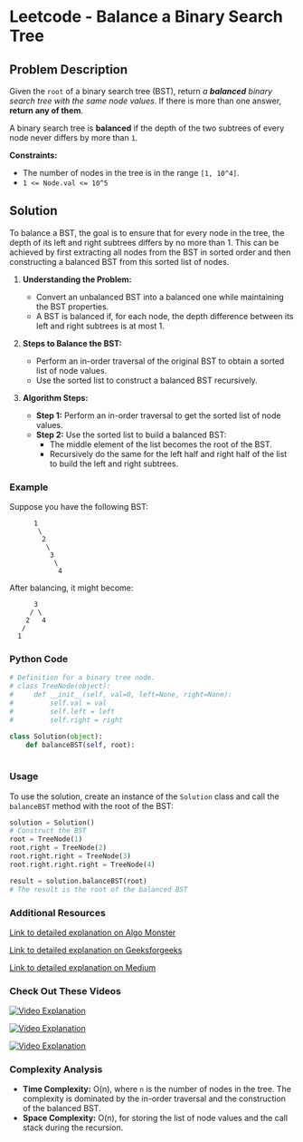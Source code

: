 # Leetcode - Balance a Binary Search Tree

## Problem Description

Given the `root` of a binary search tree (BST), return *a **balanced** binary search tree with the same node values*. If there is more than one answer, **return any of them**.

A binary search tree is **balanced** if the depth of the two subtrees of every node never differs by more than `1`.

**Constraints:**
- The number of nodes in the tree is in the range `[1, 10^4]`.
- `1 <= Node.val <= 10^5`

## Solution

To balance a BST, the goal is to ensure that for every node in the tree, the depth of its left and right subtrees differs by no more than 1. This can be achieved by first extracting all nodes from the BST in sorted order and then constructing a balanced BST from this sorted list of nodes.

1. **Understanding the Problem:**
   - Convert an unbalanced BST into a balanced one while maintaining the BST properties.
   - A BST is balanced if, for each node, the depth difference between its left and right subtrees is at most 1.

2. **Steps to Balance the BST:**
   - Perform an in-order traversal of the original BST to obtain a sorted list of node values.
   - Use the sorted list to construct a balanced BST recursively.

3. **Algorithm Steps:**
   - **Step 1:** Perform an in-order traversal to get the sorted list of node values.
   - **Step 2:** Use the sorted list to build a balanced BST:
     - The middle element of the list becomes the root of the BST.
     - Recursively do the same for the left half and right half of the list to build the left and right subtrees.

### Example

Suppose you have the following BST:

```
      1
       \
        2
         \
          3
           \
            4
```

After balancing, it might become:

```
      3
     / \
    2   4
   /
  1
```

### Python Code

```python
# Definition for a binary tree node.
# class TreeNode(object):
#     def __init__(self, val=0, left=None, right=None):
#         self.val = val
#         self.left = left
#         self.right = right

class Solution(object):
    def balanceBST(self, root):
    
```

### Usage

To use the solution, create an instance of the `Solution` class and call the `balanceBST` method with the root of the BST:

```python
solution = Solution()
# Construct the BST
root = TreeNode(1)
root.right = TreeNode(2)
root.right.right = TreeNode(3)
root.right.right.right = TreeNode(4)

result = solution.balanceBST(root)
# The result is the root of the balanced BST
```

### Additional Resources

[Link to detailed explanation on Algo Monster](https://algo.monster/liteproblems/1382)

[Link to detailed explanation on Geeksforgeeks](https://www.geeksforgeeks.org/convert-normal-bst-balanced-bst/)

[Link to detailed explanation on Medium](https://jimmy-shen.medium.com/balanced-bst-avl-tree-2da0ca2c908d)

### Check Out These Videos

[![Video Explanation](https://img.youtube.com/vi/0K0uCMYq5ng/mqdefault.jpg)](https://youtu.be/0K0uCMYq5ng)

[![Video Explanation](https://img.youtube.com/vi/8d9tOlk7g9w/mqdefault.jpg)](https://youtu.be/8d9tOlk7g9w)

[![Video Explanation](https://img.youtube.com/vi/3yA3ngjoo28/mqdefault.jpg)](https://youtu.be/3yA3ngjoo28)

### Complexity Analysis

- **Time Complexity:** O(n), where `n` is the number of nodes in the tree. The complexity is dominated by the in-order traversal and the construction of the balanced BST.
- **Space Complexity:** O(n), for storing the list of node values and the call stack during the recursion.
